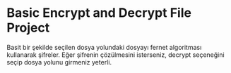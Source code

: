 # Basic Encrypt and Decrypt File Project
Basit bir şekilde seçilen dosya yolundaki dosyayı fernet algoritması kullanarak şifreler. Eğer şifrenin çözülmesini isterseniz, decrypt seçeneğini seçip dosya yolunu girmeniz yeterli.
